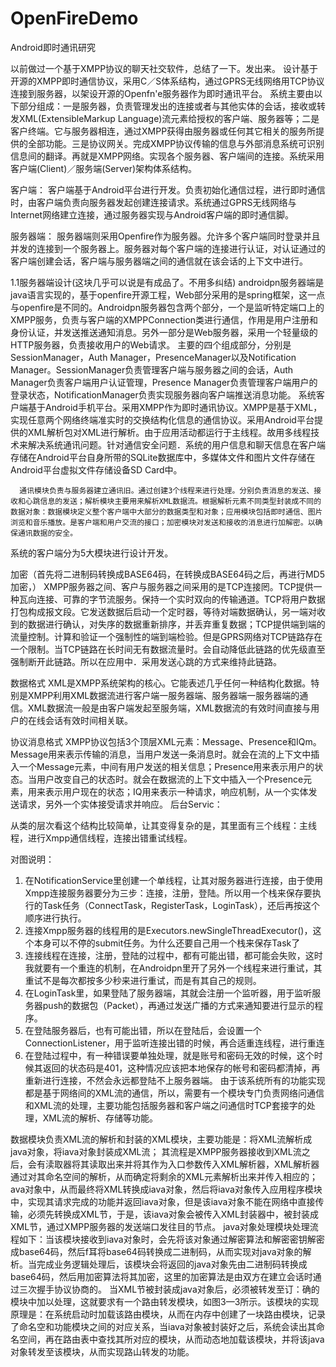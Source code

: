 # OpenFireDemo
Android即时通讯研究


以前做过一个基于XMPP协议的聊天社交软件，总结了一下。发出来。
      设计基于开源的XMPP即时通信协议，采用C／S体系结构，通过GPRS无线网络用TCP协议连接到服务器，以架设开源的Openfn'e服务器作为即时通讯平台。
         系统主要由以下部分组成：一是服务器，负责管理发出的连接或者与其他实体的会话，接收或转发XML(ExtensibleMarkup Language)流元素给授权的客户端、服务器等；二是客户终端。它与服务器相连，通过XMPP获得由服务器或任何其它相关的服务所提供的全部功能。三是协议网关。完成XMPP协议传输的信息与外部消息系统可识别信息间的翻译。再就是XMPP网络。实现各个服务器、客户端间的连接。系统采用客户端(Client)／服务端(Server)架构体系结构。
 
客户端：
        客户端基于Android平台进行开发。负责初始化通信过程，进行即时通信时，由客户端负责向服务器发起创建连接请求。系统通过GPRS无线网络与Internet网络建立连接，通过服务器实现与Android客户端的即时通信脚。

服务器端：
       服务器端则采用Openfire作为服务器。允许多个客户端同时登录并且并发的连接到一个服务器上。服务器对每个客户端的连接进行认证，对认证通过的客户端创建会话，客户端与服务器端之间的通信就在该会话的上下文中进行。
 
1.1服务器端设计(这块几乎可以说是有成品了。不用多纠结)
        androidpn服务器端是java语言实现的，基于openfire开源工程，Web部分采用的是spring框架，这一点与openfire是不同的。Androidpn服务器包含两个部分，一个是监听特定端口上的XMPP服务，负责与客户端的XMPPConnection类进行通信，作用是用户注册和身份认证，并发送推送通知消息。另外一部分是Web服务器，采用一个轻量级的HTTP服务器，负责接收用户的Web请求。
       主要的四个组成部分，分别是SessionManager，Auth Manager，PresenceManager以及Notification Manager。SessionManager负责管理客户端与服务器之间的会话，Auth Manager负责客户端用户认证管理，Presence Manager负责管理客户端用户的登录状态，NotificationManager负责实现服务器向客户端推送消息功能。
       系统客户端基于Android手机平台。采用XMPP作为即时通讯协议。XMPP是基于XML，实现任意两个网络终端准实时的交换结构化信息的通信协议。采用Android平台提供的XML解析包对XML进行解析。由于应用活动都运行于主线程。故用多线程技术来解决系统通讯问题。针对通信安全问题．系统的用户信息和聊天信息在客户端存储在Android平台自身所带的SQLite数据库中，多媒体文件和图片文件存储在Android平台虚拟文件存储设备SD Card中。
 
      通讯模块负责与服务器建立通讯旧。通过创建3个线程来进行处理。分别负责消息的发送、接收和心跳信息的发送；解析模块主要用来解析XML数据流。根据解析元素不同类型封装成不同的数据对象：数据模块定义整个客户端中大部分的数据类型和对象；应用模块包括即时通信、图片浏览和音乐播放。是客户端和用户交流的接口；加密模块对发送和接收的消息进行加解密。以确保通讯数据的安全。
 
系统的客户端分为5大模块进行设计开发。

加密（首先将二进制码转换成BASE64码，在转换成BASE64码之后，再进行MD5加密，）
XMPP服务器之间、客户与服务器之间采用的是TCP连接罔。TCP提供一种瓦向连接、可靠的字节流服务。保持一个实时双向的传输通道。TCP将用户数据打包构成报文段。它发送数据后启动一个定时器，等待对端数据确认，另一端对收到的数据进行确认，对失序的数据重新排序，并丢弃重复数据；TCP提供端到端的流量控制。计算和验证一个强制性的端到端检验。但是GPRS网络对TCP链路存在一个限制。当TCP链路在长时间无有数据流量时。会自动降低此链路的优先级直至强制断开此链路。所以在应用中．采用发送心跳的方式来维持此链路。

 数据格式
        XML是XMPP系统架构的核心。它能表述几乎任何一种结构化数据。特别是XMPP利用XML数据流进行客户端一服务器端、服务器端一服务器端的通信。XML数据流一般是由客户端发起至服务端，XML数据流的有效时间直接与用户的在线会话有效时间相关联。

 协议消息格式
XMPP协议包括3个顶层XML元素：Message、Presence和IQm。Message用来表示传输的消息，当用户发送一条消息时。就会在流的上下文中插入一个Message元素，中间有用户发送的相关信息；Presence用来表示用户的状态。当用户改变自己的状态时。就会在数据流的上下文中插入一个Presence元素，用来表示用户现在的状态；IQ用来表示一种请求，响应机制，从一个实体发送请求，另外一个实体接受请求并响应。
后台Servic：

从类的层次看这个结构比较简单，让其变得复杂的是，其里面有三个线程：主线程，进行Xmpp通信线程，连接出错重试线程。

对图说明：
  1. 在NotificationService里创建一个单线程，让其对服务器进行连接，由于使用Xmpp连接服务器要分为三步：连接，注册，登陆。所以用一个栈来保存要执行的Task任务（ConnectTask，RegisterTask，LoginTask），还后再按这个顺序进行执行。
  2. 连接Xmpp服务器的线程用的是Executors.newSingleThreadExecutor()，这个本身可以不停的submit任务。为什么还要自己用一个栈来保存Task了
  3. 连接线程在连接，注册，登陆的过程中，都有可能出错，都可能会失败，这时我就要有一个重连的机制，在Androidpn里开了另外一个线程来进行重试，其重试不是每次都按多少秒来进行重试，而是有其自己的规则。 
  4. 在LoginTask里，如果登陆了服务器端，其就会注册一个监听器，用于监听服务器push的数据包（Packet），再通过发送广播的方式来通知要进行显示的程序。
  5. 在登陆服务器后，也有可能出错，所以在登陆后，会设置一个ConnectionListener，用于监听连接出错的时候，再合适重连线程，进行重连
  6. 在登陆过程中，有一种错误要单独处理，就是账号和密码无效的时候，这个时候其返回的状态码是401，这种情况应该把本地保存的帐号和密码都清掉，再重新进行连接，不然会永远都登陆不上服务器端。
由于该系统所有的功能实现都是基于网络间的XML流的通信，所以，需要有一个模块专门负责网络问通信和XML流的处理，主要功能包括服务器和客户端之问通信时TCP套接字的处理，XML流的解析、存储等功能。

数据模块负责XML流的解析和封装的XML模块，主要功能是：将XML流解析成java对象，将iava对象封装成XML流；
其流程是XMPP服务器接收到XML流之后，会有渎取器将其读取出来并将其作为入口参数传入XML解析器，XML解析器通过对其命名空间的解析，从而确定将剩余的XML元素解析出来并传入相应的；ava对象中，从而最终将XML转换成iava对象，然后将iava对象传入应用程序模块中，实现其请求完成的功能并返回iava对象，但是该iava对象不能在网络中直接传输，必须先转换成XML节，于是，该iava对象会被传入XML封装器中，被封装成XML节，通过XMPP服务器的发送端口发往目的节点。
java对象处理模块处理流程如下：当该模块接收到iava对象时，会先将该对象通过解密算法和解密密钥解密成base64码，然后f耳将base64码转换成二进制码，从而实现对java对象的解析。当完成业务逻辑处理后，该模块会将返回的java对象先由二进制码转换成base64码，然后用加密算法将其加密，这里的加密算法是由双方在建立会话时通过三次握手协议协商的。
当XML节被封装成java对象后，必须被转发至订：确的模块中加以处理，这就要求有一个路由转发模块，如图3—3所示。该模块的实现原理是：在系统启动时加载该路由模块，从而在内存中创建了一块路由模块，记录了命名空和功能模块之间的对应关系，当iava对象被封装好之后，系统会读出其命名空间，再在路由表中查找其所对应的模块，从而动态地加载该模块，并将该java对象转发至该模块，从而实现路山转发的功能。
